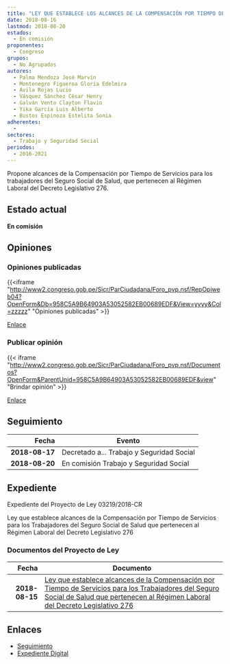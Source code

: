 ```yaml
---
title: "LEY QUE ESTABLECE LOS ALCANCES DE LA COMPENSACIÓN POR TIEMPO DE SERVICIOS PARA LOS TRABAJADORES DEL SEGURO SOCIAL DE SALUD QUE PERTENECEN AL RÉGIMEN LABORAL DEL DECRETO LEGISLATIVO 276"
date: 2018-08-16
lastmod: 2018-08-20
estados: 
  - En comisión
proponentes: 
  - Congreso
grupos: 
  - No Agrupados
autores: 
  - Palma Mendoza José Marvín
  - Montenegro Figueroa Gloria Edelmira
  - Ávila Rojas Lucio
  - Vásquez Sánchez César Henry
  - Galván Vento Clayton Flavio
  - Yika García Luis Alberto
  - Bustos Espinoza Estelita Sonia
adherentes: 
  - 
sectores: 
  - Trabajo y Seguridad Social
periodos: 
  - 2016-2021
---
```


Propone alcances de la Compensación por Tiempo de Servicios para los trabajadores del Seguro Social de Salud, que pertenecen al Régimen Laboral del Decreto Legislativo 276.


## Estado actual

**En comisión**

## Opiniones

### Opiniones publicadas

{{<iframe "http://www2.congreso.gob.pe/Sicr/ParCiudadana/Foro_pvp.nsf/RepOpiweb04?OpenForm&Db=958C5A9B64903A53052582EB00689EDF&View=yyyy&Col=zzzzz" "Opiniones publicadas" >}}

[Enlace](http://www2.congreso.gob.pe/Sicr/ParCiudadana/Foro_pvp.nsf/RepOpiweb04?OpenForm&Db=958C5A9B64903A53052582EB00689EDF&View=yyyy&Col=zzzzz)
### Publicar opinión

{{< iframe "http://www2.congreso.gob.pe/Sicr/ParCiudadana/Foro_pvp.nsf/Documentos?OpenForm&ParentUnid=958C5A9B64903A53052582EB00689EDF&view" "Brindar opinión" >}}

[Enlace](http://www2.congreso.gob.pe/Sicr/ParCiudadana/Foro_pvp.nsf/Documentos?OpenForm&ParentUnid=958C5A9B64903A53052582EB00689EDF&view)

## Seguimiento

| Fecha | Evento |
|------:|--------|
| **2018-08-17** | Decretado a... Trabajo y Seguridad Social|
| **2018-08-20** | En comisión Trabajo y Seguridad Social|


## Expediente

Expediente del Proyecto de Ley 03219/2018-CR

Ley que establece alcances de la Compensación por Tiempo de Servicios para los Trabajadores del Seguro Social de Salud que pertenecen al Régimen Laboral del Decreto Legislativo 276


### Documentos del Proyecto de Ley

| Fecha | Documento |
|------:|--------|
| **2018-08-15** | [Ley que establece alcances de la Compensación por Tiempo de Servicios para los Trabajadores del Seguro Social de Salud que pertenecen al Régimen Laboral del Decreto Legislativo 276](http://www.leyes.congreso.gob.pe/Documentos/2016_2021/Proyectos_de_Ley_y_de_Resoluciones_Legislativas/PL0321920180816..pdf) |

## Enlaces 

- [Seguimiento](http://www2.congreso.gob.pe/Sicr/TraDocEstProc/CLProLey2016.nsf/f7fff46988ca05b1052578e100829cc7/0bde622cd18b7ff8052582eb0058395f?OpenDocument)
- [Expediente Digital](http://www2.congreso.gob.pe/Sicr/TraDocEstProc/CLProLey2016.nsf/f7fff46988ca05b1052578e100829cc7/0bde622cd18b7ff8052582eb0058395f?OpenDocument&Click=05257FB7005EB655.eb71d0cf91d8294e05256cdf006b5706/$Body/0.1C6C)
